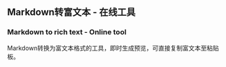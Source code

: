 ## Markdown转富文本 - 在线工具

### Markdown to rich text - Online tool

Markdown转换为富文本格式的工具，即时生成预览，可直接复制富文本至粘贴板。